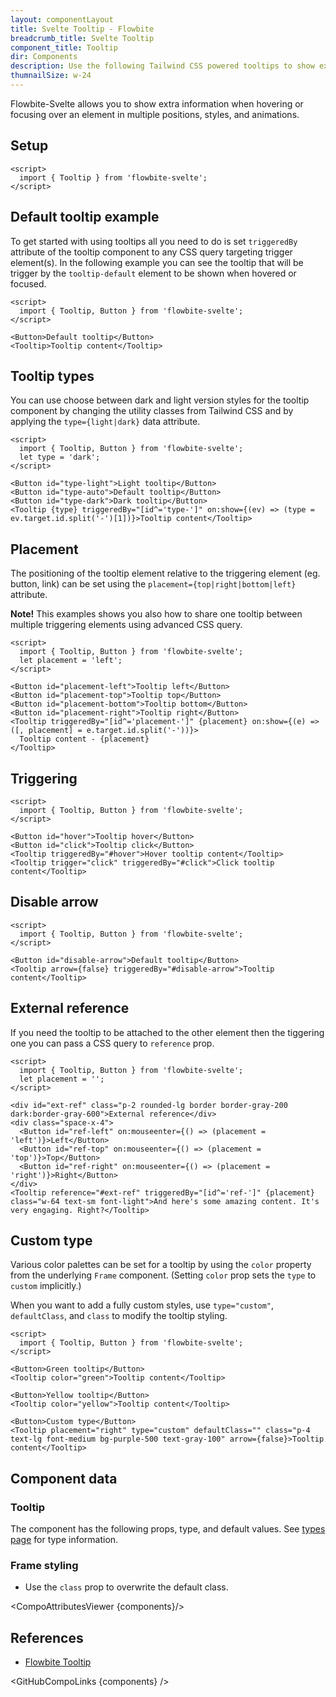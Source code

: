 ```yaml
---
layout: componentLayout
title: Svelte Tooltip - Flowbite
breadcrumb_title: Svelte Tooltip
component_title: Tooltip
dir: Components
description: Use the following Tailwind CSS powered tooltips to show extra content when hovering or focusing on an element
thumnailSize: w-24
---
```


<script>
  import { TableProp, TableDefaultRow, CompoAttributesViewer, GitHubCompoLinks } from '../../utils'
  import { P, A } from '$lib'

  const components = 'Tooltip, Frame'
</script>

Flowbite-Svelte allows you to show extra information when hovering or focusing over an element in multiple positions, styles, and animations.

## Setup

```svelte example hideOutput
<script>
  import { Tooltip } from 'flowbite-svelte';
</script>
```

## Default tooltip example

To get started with using tooltips all you need to do is set `triggeredBy` attribute of the tooltip component to any CSS query targeting trigger element(s). In the following example you can see the tooltip that will be trigger by the `tooltip-default` element to be shown when hovered or focused.

```svelte example class="flex items-end h-32" hideResponsiveButtons
<script>
  import { Tooltip, Button } from 'flowbite-svelte';
</script>

<Button>Default tooltip</Button>
<Tooltip>Tooltip content</Tooltip>
```

## Tooltip types

You can use choose between dark and light version styles for the tooltip component by changing the utility classes from Tailwind CSS and by applying the `type={light|dark}` data attribute.

```svelte example class="flex items-end gap-2 h-32" hideResponsiveButtons
<script>
  import { Tooltip, Button } from 'flowbite-svelte';
  let type = 'dark';
</script>

<Button id="type-light">Light tooltip</Button>
<Button id="type-auto">Default tooltip</Button>
<Button id="type-dark">Dark tooltip</Button>
<Tooltip {type} triggeredBy="[id^='type-']" on:show={(ev) => (type = ev.target.id.split('-')[1])}>Tooltip content</Tooltip>
```

## Placement

The positioning of the tooltip element relative to the triggering element (eg. button, link) can be set using the `placement={top|right|bottom|left}` attribute.

**Note!** This examples shows you also how to share one tooltip between multiple triggering elements using advanced CSS query.

```svelte example class="flex items-center gap-2 h-36" hideResponsiveButtons
<script>
  import { Tooltip, Button } from 'flowbite-svelte';
  let placement = 'left';
</script>

<Button id="placement-left">Tooltip left</Button>
<Button id="placement-top">Tooltip top</Button>
<Button id="placement-bottom">Tooltip bottom</Button>
<Button id="placement-right">Tooltip right</Button>
<Tooltip triggeredBy="[id^='placement-']" {placement} on:show={(e) => ([, placement] = e.target.id.split('-'))}>
  Tooltip content - {placement}
</Tooltip>
```

## Triggering

```svelte example class="flex items-end gap-2 h-32" hideResponsiveButtons
<script>
  import { Tooltip, Button } from 'flowbite-svelte';
</script>

<Button id="hover">Tooltip hover</Button>
<Button id="click">Tooltip click</Button>
<Tooltip triggeredBy="#hover">Hover tooltip content</Tooltip>
<Tooltip trigger="click" triggeredBy="#click">Click tooltip content</Tooltip>
```

## Disable arrow

```svelte example class="flex items-end gap-2 h-32" hideResponsiveButtons
<script>
  import { Tooltip, Button } from 'flowbite-svelte';
</script>

<Button id="disable-arrow">Default tooltip</Button>
<Tooltip arrow={false} triggeredBy="#disable-arrow">Tooltip content</Tooltip>
```

## External reference

If you need the tooltip to be attached to the other element then the tiggering one you can pass a CSS query to `reference` prop.

```svelte example class="flex gap-4 flex-col justify-center items-center h-72" hideResponsiveButtons
<script>
  import { Tooltip, Button } from 'flowbite-svelte';
  let placement = '';
</script>

<div id="ext-ref" class="p-2 rounded-lg border border-gray-200 dark:border-gray-600">External reference</div>
<div class="space-x-4">
  <Button id="ref-left" on:mouseenter={() => (placement = 'left')}>Left</Button>
  <Button id="ref-top" on:mouseenter={() => (placement = 'top')}>Top</Button>
  <Button id="ref-right" on:mouseenter={() => (placement = 'right')}>Right</Button>
</div>
<Tooltip reference="#ext-ref" triggeredBy="[id^='ref-']" {placement} class="w-64 text-sm font-light">And here's some amazing content. It's very engaging. Right?</Tooltip>
```

## Custom type

Various color palettes can be set for a tooltip by using the `color` property from the underlying `Frame` component. (Setting `color` prop sets the `type` to `custom` implicitly.)

When you want to add a fully custom styles, use `type="custom"`, `defaultClass`, and `class` to modify the tooltip styling.

```svelte example class="flex items-center h-64 gap-2" hideResponsiveButtons
<script>
  import { Tooltip, Button } from 'flowbite-svelte';
</script>

<Button>Green tooltip</Button>
<Tooltip color="green">Tooltip content</Tooltip>

<Button>Yellow tooltip</Button>
<Tooltip color="yellow">Tooltip content</Tooltip>

<Button>Custom type</Button>
<Tooltip placement="right" type="custom" defaultClass="" class="p-4 text-lg font-medium bg-purple-500 text-gray-100" arrow={false}>Tooltip content</Tooltip>
```

## Component data

### Tooltip

The component has the following props, type, and default values. See [types page](/docs/pages/typescript) for type information.

### Frame styling

- Use the `class` prop to overwrite the default class.

<CompoAttributesViewer {components}/>

## References

- [Flowbite Tooltip](https://flowbite.com/docs/components/tooltips/)

<GitHubCompoLinks {components} />